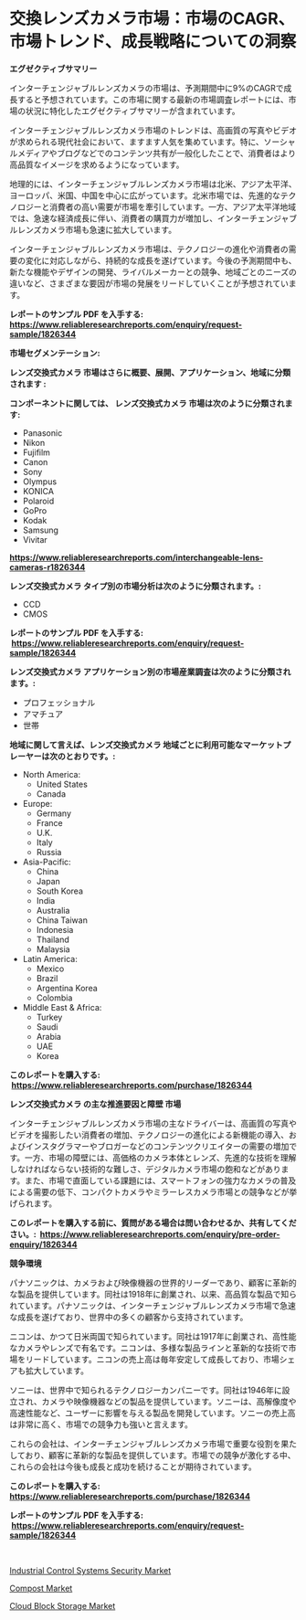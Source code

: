 <p><h1>交換レンズカメラ市場：市場のCAGR、市場トレンド、成長戦略についての洞察</h1></p><p><strong>エグゼクティブサマリー</strong></p>
<p><p>インターチェンジャブルレンズカメラの市場は、予測期間中に9%のCAGRで成長すると予想されています。この市場に関する最新の市場調査レポートには、市場の状況に特化したエグゼクティブサマリーが含まれています。</p><p>インターチェンジャブルレンズカメラ市場のトレンドは、高画質の写真やビデオが求められる現代社会において、ますます人気を集めています。特に、ソーシャルメディアやブログなどでのコンテンツ共有が一般化したことで、消費者はより高品質なイメージを求めるようになっています。</p><p>地理的には、インターチェンジャブルレンズカメラ市場は北米、アジア太平洋、ヨーロッパ、米国、中国を中心に広がっています。北米市場では、先進的なテクノロジーと消費者の高い需要が市場を牽引しています。一方、アジア太平洋地域では、急速な経済成長に伴い、消費者の購買力が増加し、インターチェンジャブルレンズカメラ市場も急速に拡大しています。</p><p>インターチェンジャブルレンズカメラ市場は、テクノロジーの進化や消費者の需要の変化に対応しながら、持続的な成長を遂げています。今後の予測期間中も、新たな機能やデザインの開発、ライバルメーカーとの競争、地域ごとのニーズの違いなど、さまざまな要因が市場の発展をリードしていくことが予想されています。</p></p>
<p><strong>レポートのサンプル PDF を入手する: <a href="https://www.reliableresearchreports.com/enquiry/request-sample/1826344">https://www.reliableresearchreports.com/enquiry/request-sample/1826344</a></strong></p>
<p><strong>市場セグメンテーション:</strong></p>
<p><strong> レンズ交換式カメラ 市場はさらに概要、展開、アプリケーション、地域に分類されます :</strong></p>
<p><strong>コンポーネントに関しては、 レンズ交換式カメラ 市場は次のように分類されます: &nbsp;</strong></p>
<p><ul><li>Panasonic</li><li>Nikon</li><li>Fujifilm</li><li>Canon</li><li>Sony</li><li>Olympus</li><li>KONICA</li><li>Polaroid</li><li>GoPro</li><li>Kodak</li><li>Samsung</li><li>Vivitar</li></ul></p>
<p><strong><a href="https://www.reliableresearchreports.com/interchangeable-lens-cameras-r1826344">https://www.reliableresearchreports.com/interchangeable-lens-cameras-r1826344</a></strong></p>
<p><strong> レンズ交換式カメラ タイプ別の市場分析は次のように分類されます。:</strong></p>
<p><ul><li>CCD</li><li>CMOS</li></ul></p>
<p><strong>レポートのサンプル PDF を入手する: &nbsp;<a href="https://www.reliableresearchreports.com/enquiry/request-sample/1826344">https://www.reliableresearchreports.com/enquiry/request-sample/1826344</a></strong></p>
<p><strong> レンズ交換式カメラ アプリケーション別の市場産業調査は次のように分類されます。:</strong></p>
<p><ul><li>プロフェッショナル</li><li>アマチュア</li><li>世帯</li></ul></p>
<p><strong>地域に関して言えば、レンズ交換式カメラ 地域ごとに利用可能なマーケットプレーヤーは次のとおりです。:</strong></p>
<p><ul>
    <li>
        North America:
        <ul>
            <li>United States</li>
            <li>Canada</li>
        </ul>
    </li>
    <li>
        Europe:
        <ul>
            <li>Germany</li>
            <li>France</li>
            <li>U.K.</li>
            <li>Italy</li>
            <li>Russia</li>
        </ul>
    </li>
    <li>
        Asia-Pacific:
        <ul>
            <li>China</li>
            <li>Japan</li>
            <li>South Korea</li>
            <li>India</li>
            <li>Australia</li>
            <li>China Taiwan</li>
            <li>Indonesia</li>
            <li>Thailand</li>
            <li>Malaysia</li>
        </ul>
    </li>
    <li>
        Latin America:
        <ul>
            <li>Mexico</li>
            <li>Brazil</li>
            <li>Argentina Korea</li>
            <li>Colombia</li>
        </ul>
    </li>
    <li>
        Middle East & Africa:
        <ul>
            <li>Turkey</li>
            <li>Saudi</li>
            <li>Arabia</li>
            <li>UAE</li>
            <li>Korea</li>
        </ul>
    </li>
    </ul></p>
<p><strong>このレポートを購入する: &nbsp;<a href="https://www.reliableresearchreports.com/purchase/1826344">https://www.reliableresearchreports.com/purchase/1826344</a></strong></p>
<p><strong>レンズ交換式カメラ の主な推進要因と障壁 市場</strong></p>
<p><p>インターチェンジャブルレンズカメラ市場の主なドライバーは、高画質の写真やビデオを撮影したい消費者の増加、テクノロジーの進化による新機能の導入、およびインスタグラマーやブロガーなどのコンテンツクリエイターの需要の増加です。一方、市場の障壁には、高価格のカメラ本体とレンズ、先進的な技術を理解しなければならない技術的な難しさ、デジタルカメラ市場の飽和などがあります。また、市場で直面している課題には、スマートフォンの強力なカメラの普及による需要の低下、コンパクトカメラやミラーレスカメラ市場との競争などが挙げられます。</p></p>
<p><strong>このレポートを購入する前に、質問がある場合は問い合わせるか、共有してください。:&nbsp; <a href="https://www.reliableresearchreports.com/enquiry/pre-order-enquiry/1826344">https://www.reliableresearchreports.com/enquiry/pre-order-enquiry/1826344</a></strong></p>
<p><strong>競争環境</strong></p>
<p><p>パナソニックは、カメラおよび映像機器の世界的リーダーであり、顧客に革新的な製品を提供しています。同社は1918年に創業され、以来、高品質な製品で知られています。パナソニックは、インターチェンジャブルレンズカメラ市場で急速な成長を遂げており、世界中の多くの顧客から支持されています。</p><p>ニコンは、かつて日米両国で知られています。同社は1917年に創業され、高性能なカメラやレンズで有名です。ニコンは、多様な製品ラインと革新的な技術で市場をリードしています。ニコンの売上高は毎年安定して成長しており、市場シェアも拡大しています。</p><p>ソニーは、世界中で知られるテクノロジーカンパニーです。同社は1946年に設立され、カメラや映像機器などの製品を提供しています。ソニーは、高解像度や高速性能など、ユーザーに影響を与える製品を開発しています。ソニーの売上高は非常に高く、市場での競争力も強いと言えます。</p><p>これらの会社は、インターチェンジャブルレンズカメラ市場で重要な役割を果たしており、顧客に革新的な製品を提供しています。市場での競争が激化する中、これらの会社は今後も成長と成功を続けることが期待されています。</p></p>
<p><strong>このレポートを購入する: &nbsp; <a href="https://www.reliableresearchreports.com/purchase/1826344">https://www.reliableresearchreports.com/purchase/1826344</a></strong></p>
<p><strong>レポートのサンプル PDF を入手する: &nbsp;<a href="https://www.reliableresearchreports.com/enquiry/request-sample/1826344">https://www.reliableresearchreports.com/enquiry/request-sample/1826344</a></strong><strong></strong></p>
<p>&nbsp;</p>
<p><p><a href="https://www.linkedin.com/pulse/industrial-control-systems-security-market-size-trends-complete-ae57e?trackingId=wmsEq%2BmL5yIsNjt3R0QGtg%3D%3D">Industrial Control Systems Security Market</a></p><p><a href="https://www.linkedin.com/pulse/compost-market-size-trends-growth-outlook-forecasted-period-s42zf?trackingId=a3V8OQfL%2FrOGaMVmjfdf1w%3D%3D">Compost Market</a></p><p><a href="https://www.linkedin.com/pulse/cloud-block-storage-market-comprehensive-assessment-type-fqnge?trackingId=6wJ%2FsMnvEwgV7O0%2FM1vZlA%3D%3D">Cloud Block Storage Market</a></p></p>